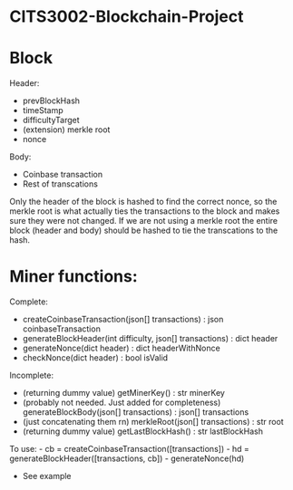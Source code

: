 # CITS3002-Blockchain-Project

# Block
Header:
- prevBlockHash
- timeStamp
- difficultyTarget
- (extension) merkle root
- nonce

Body:
- Coinbase transaction
- Rest of transcations

Only the header of the block is hashed to find the correct nonce, so the merkle root is what actually
ties the transactions to the block and makes sure they were not changed.
If we are not using a merkle root the entire block (header and body) should be hashed to tie the transcations
to the hash.

# Miner functions:
Complete:
- createCoinbaseTransaction(json[] transactions) : json coinbaseTransaction
- generateBlockHeader(int difficulty, json[] transactions) : dict header
- generateNonce(dict header) : dict headerWithNonce
- checkNonce(dict header) : bool isValid

Incomplete:
- (returning dummy value) getMinerKey() : str minerKey
- (probably not needed. Just added for completeness) generateBlockBody(json[] transactions) : json[] transactions
- (just concatenating them rn) merkleRoot(json[] transactions) : str root
- (returning dummy value) getLastBlockHash() : str lastBlockHash

To use:
    - cb = createCoinbaseTransaction([transactions])
    - hd = generateBlockHeader([transactions, cb])
    - generateNonce(hd)
- See example
